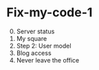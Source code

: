 # Fix-my-code-1
0. Server status
1. My square
2. Step 2: User model
3. Blog access
4. Never leave the office
